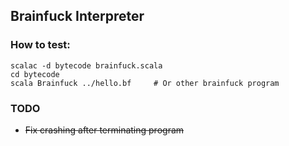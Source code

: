## Brainfuck Interpreter
### How to test:
	scalac -d bytecode brainfuck.scala
	cd bytecode
	scala Brainfuck ../hello.bf		# Or other brainfuck program

### TODO
* ~~Fix crashing after terminating program~~